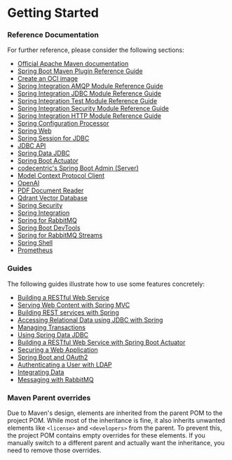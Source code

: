 # Getting Started

### Reference Documentation
For further reference, please consider the following sections:

* [Official Apache Maven documentation](https://maven.apache.org/guides/index.html)
* [Spring Boot Maven Plugin Reference Guide](https://docs.spring.io/spring-boot/3.5.6/maven-plugin)
* [Create an OCI image](https://docs.spring.io/spring-boot/3.5.6/maven-plugin/build-image.html)
* [Spring Integration AMQP Module Reference Guide](https://docs.spring.io/spring-integration/reference/amqp.html)
* [Spring Integration JDBC Module Reference Guide](https://docs.spring.io/spring-integration/reference/jdbc.html)
* [Spring Integration Test Module Reference Guide](https://docs.spring.io/spring-integration/reference/testing.html)
* [Spring Integration Security Module Reference Guide](https://docs.spring.io/spring-integration/reference/security.html)
* [Spring Integration HTTP Module Reference Guide](https://docs.spring.io/spring-integration/reference/http.html)
* [Spring Configuration Processor](https://docs.spring.io/spring-boot/3.5.6/specification/configuration-metadata/annotation-processor.html)
* [Spring Web](https://docs.spring.io/spring-boot/3.5.6/reference/web/servlet.html)
* [Spring Session for JDBC](https://docs.spring.io/spring-session/reference/)
* [JDBC API](https://docs.spring.io/spring-boot/3.5.6/reference/data/sql.html)
* [Spring Data JDBC](https://docs.spring.io/spring-boot/3.5.6/reference/data/sql.html#data.sql.jdbc)
* [Spring Boot Actuator](https://docs.spring.io/spring-boot/3.5.6/reference/actuator/index.html)
* [codecentric's Spring Boot Admin (Server)](https://codecentric.github.io/spring-boot-admin/current/#getting-started)
* [Model Context Protocol Client](https://docs.spring.io/spring-ai/reference/api/mcp/mcp-client-boot-starter-docs.html)
* [OpenAI](https://docs.spring.io/spring-ai/reference/api/chat/openai-chat.html)
* [PDF Document Reader](https://docs.spring.io/spring-ai/reference/api/etl-pipeline.html#_pdf_page)
* [Qdrant Vector Database](https://docs.spring.io/spring-ai/reference/api/vectordbs/qdrant.html)
* [Spring Security](https://docs.spring.io/spring-boot/3.5.6/reference/web/spring-security.html)
* [Spring Integration](https://docs.spring.io/spring-boot/3.5.6/reference/messaging/spring-integration.html)
* [Spring for RabbitMQ](https://docs.spring.io/spring-boot/3.5.6/reference/messaging/amqp.html)
* [Spring Boot DevTools](https://docs.spring.io/spring-boot/3.5.6/reference/using/devtools.html)
* [Spring for RabbitMQ Streams](https://docs.spring.io/spring-amqp/reference/stream.html)
* [Spring Shell](https://docs.spring.io/spring-shell/reference/index.html)
* [Prometheus](https://docs.spring.io/spring-boot/3.5.6/reference/actuator/metrics.html#actuator.metrics.export.prometheus)

### Guides
The following guides illustrate how to use some features concretely:

* [Building a RESTful Web Service](https://spring.io/guides/gs/rest-service/)
* [Serving Web Content with Spring MVC](https://spring.io/guides/gs/serving-web-content/)
* [Building REST services with Spring](https://spring.io/guides/tutorials/rest/)
* [Accessing Relational Data using JDBC with Spring](https://spring.io/guides/gs/relational-data-access/)
* [Managing Transactions](https://spring.io/guides/gs/managing-transactions/)
* [Using Spring Data JDBC](https://github.com/spring-projects/spring-data-examples/tree/master/jdbc/basics)
* [Building a RESTful Web Service with Spring Boot Actuator](https://spring.io/guides/gs/actuator-service/)
* [Securing a Web Application](https://spring.io/guides/gs/securing-web/)
* [Spring Boot and OAuth2](https://spring.io/guides/tutorials/spring-boot-oauth2/)
* [Authenticating a User with LDAP](https://spring.io/guides/gs/authenticating-ldap/)
* [Integrating Data](https://spring.io/guides/gs/integration/)
* [Messaging with RabbitMQ](https://spring.io/guides/gs/messaging-rabbitmq/)

### Maven Parent overrides

Due to Maven's design, elements are inherited from the parent POM to the project POM.
While most of the inheritance is fine, it also inherits unwanted elements like `<license>` and `<developers>` from the parent.
To prevent this, the project POM contains empty overrides for these elements.
If you manually switch to a different parent and actually want the inheritance, you need to remove those overrides.

